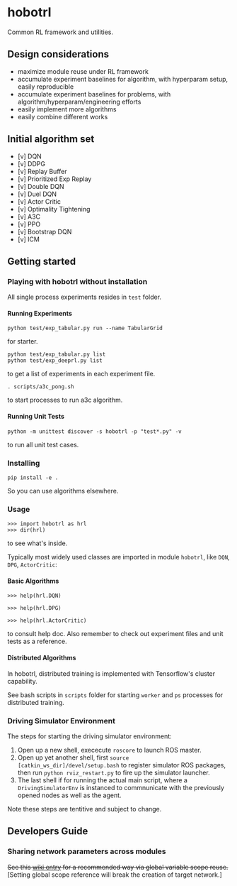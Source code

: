 # hobotrl

Common RL framework and utilities.

## Design considerations

* maximize module reuse under RL framework
* accumulate experiment baselines for algorithm, with hyperparam setup, easily reproducible
* accumulate experiment baselines for problems, with algorithm/hyperparam/engineering efforts
* easily implement more algorithms
* easily combine different works

## Initial algorithm set

* [v] DQN
* [v] DDPG
* [v] Replay Buffer
* [v] Prioritized Exp Replay
* [v] Double DQN
* [v] Duel DQN
* [v] Actor Critic
* [v] Optimality Tightening
* [v] A3C
* [v] PPO
* [v] Bootstrap DQN
* [v] ICM


## Getting started


### Playing with hobotrl without installation

All single process experiments resides in `test` folder.

#### Running Experiments

```
python test/exp_tabular.py run --name TabularGrid
```
for starter.

```
python test/exp_tabular.py list
python test/exp_deeprl.py list
```
to get a list of experiments in each experiment file.

```
. scripts/a3c_pong.sh
```
to start processes to run a3c algorithm.

#### Running Unit Tests

```
python -m unittest discover -s hobotrl -p "test*.py" -v
```
to run all unit test cases.

### Installing

```
pip install -e .
```

So you can use algorithms elsewhere.

### Usage

```
>>> import hobotrl as hrl
>>> dir(hrl)
```

to see what's inside.

Typically most widely used classes are imported in module `hobotrl`, like `DQN`, `DPG`, `ActorCritic`:

#### Basic Algorithms

```
>>> help(hrl.DQN)

>>> help(hrl.DPG)

>>> help(hrl.ActorCritic)

```

to consult help doc. Also remember to check out experiment files and unit tests as a reference.

#### Distributed Algorithms

In hobotrl, distributed training is implemented with Tensorflow's cluster capability.

See bash scripts in `scripts` folder for starting `worker` and `ps` processes for distributed training.


### Driving Simulator Environment
The steps for starting the driving simulator environment:
1. Open up a new shell, exececute `roscore` to launch ROS master.
2. Open up yet another shell, first `source [catkin_ws_dir]/devel/setup.bash` to register simulator ROS packages, then run `python rviz_restart.py` to fire up the simulator launcher.
3. The last shell if for running the actual main script, where a `DrivingSimulatorEnv` is instanced to commnunicate with the previously opened nodes as well as the agent.

Note these steps are tentitive and subject to change.

## Developers Guide
### Sharing network parameters across modules
~~See this [wiki entry](https://github.com/zaxliu/hobotrl/wiki#sharing-network-weights-across-modules) for a recommended way via global variable scope reuse.~~ [Setting global scope reference will break the creation of target network.]
